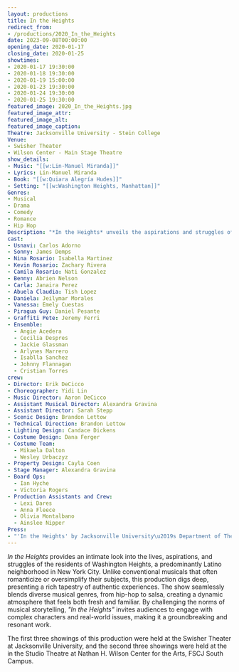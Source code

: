 ```yaml
---
layout: productions
title: In the Heights
redirect_from:
- /productions/2020_In_the_Heights
date: 2023-09-08T00:00:00
opening_date: 2020-01-17
closing_date: 2020-01-25
showtimes:
- 2020-01-17 19:30:00
- 2020-01-18 19:30:00
- 2020-01-19 15:00:00
- 2020-01-23 19:30:00
- 2020-01-24 19:30:00
- 2020-01-25 19:30:00
featured_image: 2020_In_the_Heights.jpg
featured_image_attr:
featured_image_alt:
featured_image_caption:
Theatre: Jacksonville University - Stein College
Venue: 
- Swisher Theater
- Wilson Center - Main Stage Theatre
show_details:
- Music: "[[w:Lin-Manuel Miranda]]"
- Lyrics: Lin-Manuel Miranda
- Book: "[[w:Quiara Alegría Hudes]]"
- Setting: "[[w:Washington Heights, Manhattan]]"
Genres:
- Musical
- Drama
- Comedy
- Romance
- Hip Hop
Description: "*In the Heights* unveils the aspirations and struggles of Washington Heights, challenging traditional musical storytelling with its authenticity."
cast:
- Usnavi: Carlos Adorno
- Sonny: James Demps
- Nina Rosario: Isabella Martinez
- Kevin Rosario: Zachary Rivera
- Camila Rosario: Nati Gonzalez
- Benny: Abrien Nelson
- Carla: Janaira Perez
- Abuela Claudia: Tish Lopez
- Daniela: Jeilymar Morales
- Vanessa: Emely Cuestas
- Piragua Guy: Daniel Pesante
- Graffiti Pete: Jeremy Ferri
- Ensemble:
  - Angie Acedera
  - Cecilia Despres
  - Jackie Glassman
  - Arlynes Marrero
  - Isablla Sanchez
  - Johnny Flannagan
  - Cristian Torres
crew:
- Director: Erik DeCicco
- Choreographer: Yidi Lin
- Music Director: Aaron DeCicco
- Assistant Musical Director: Alexandra Gravina
- Assistant Director: Sarah Stepp
- Scenic Design: Brandon Lettow
- Technical Direction: Brandon Lettow
- Lighting Design: Candace Dickens
- Costume Design: Dana Ferger
- Costume Team:
  - Mikaela Dalton
  - Wesley Urbaczyz
- Property Design: Cayla Coen
- Stage Manager: Alexandra Gravina
- Board Ops:
  - Ian Hyche
  - Victoria Rogers
- Production Assistants and Crew:
  - Lexi Dares
  - Anna Fleece
  - Olivia Montalbano
  - Ainslee Nipper
Press:
- "'In the Heights' by Jacksonville University\u2019s Department of Theatre is a Dancing Delight": https://web.archive.org/web/20221202035859/https://folioweekly.com/2020/01/22/in-the-heights-jacksonville-university-department-of-theatre/
---
```

*In the Heights* provides an intimate look into the lives, aspirations, and struggles of the residents of Washington Heights, a predominantly Latino neighborhood in New York City. Unlike conventional musicals that often romanticize or oversimplify their subjects, this production digs deep, presenting a rich tapestry of authentic experiences. The show seamlessly blends diverse musical genres, from hip-hop to salsa, creating a dynamic atmosphere that feels both fresh and familiar. By challenging the norms of musical storytelling, *"*In the Heights*"* invites audiences to engage with complex characters and real-world issues, making it a groundbreaking and resonant work.

The first three showings of this production were held at the Swisher Theater at Jacksonville University, and the second three showings were held at the in the Studio Theatre at Nathan H. Wilson Center for the Arts, FSCJ South Campus.